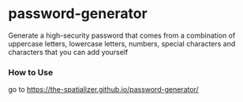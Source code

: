 # password-generator
Generate a high-security password that comes from a combination of uppercase letters, lowercase letters, numbers, special characters and characters that you can add yourself

### How to Use
go to https://the-spatializer.github.io/password-generator/
